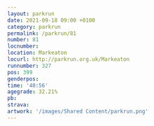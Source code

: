 ```yaml
---
layout: parkrun
date: 2021-09-18 09:00 +0100
category: parkrun
permalink: /parkrun/81
number: 81
locnumber: 
location: Markeaton
locurl: http://parkrun.org.uk/Markeaton
runnumber: 327
pos: 399
genderpos: 
time: '40:56'
agegrade: 32.21%
pb: 
strava: 
artwork: '/images/Shared Content/parkrun.png'
---
```

